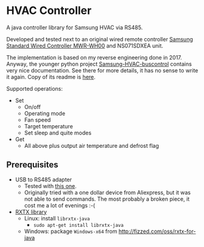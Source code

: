 # HVAC Controller

A java controller library for Samsung HVAC via RS485.

Developed and tested next to an original wired remote controller
[Samsung Standard Wired Controller MWR-WH00](https://www.samsunghvac.com/Control-Non-NASA-Individual-Control/MWR-WH00U)
and NS071SDXEA unit.

The implementation is based on my reverse engineering done in 2017. Anyway, the younger python
project [Samsung-HVAC-buscontrol](https://github.com/DannyDeGaspari/Samsung-HVAC-buscontrol) contains very nice
documentation. See there for more details, it has no sense to write it again. Copy of its readme
is [here](doc/Samsung-HVAC-buscontrol.md).

Supported operations:

* Set
  * On/off
  * Operating mode
  * Fan speed
  * Target temperature
  * Set sleep and quite modes
* Get
  * All above plus output air temperature and defrost flag

## Prerequisites
* USB to RS485 adapter
  * Tested with [this one](https://www.czc.cz/premiumcord-usb-usb2-0-na-rs485-adapter/80182/produkt).
  * Originally tried with a one dollar device from Aliexpress, but it was not able to send commands. The most probably a
    broken piece, it cost me a lot of evenings :-(
* [RXTX library](http://fizzed.com/oss/rxtx-for-java)
  * Linux: install `librxtx-java`
    * `sudo apt-get install librxtx-java`
  * Windows: package `Windows-x64` from http://fizzed.com/oss/rxtx-for-java
